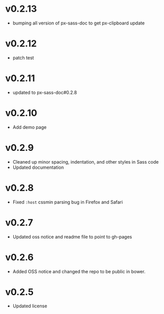 
v0.2.13
==================
* bumping all version of px-sass-doc to get px-clipboard update


v0.2.12
==================
* patch test

v0.2.11
=============================
* updated to px-sass-doc#0.2.8

v0.2.10
=============================
* Add demo page

v0.2.9
=============================
* Cleaned up minor spacing, indentation, and other styles in Sass code
* Updated documentation

v0.2.8
=============================
* Fixed `:host` cssmin parsing bug in Firefox and Safari

v0.2.7
=============================
* Updated oss notice and readme file to point to gh-pages

v0.2.6
=============================
* Added OSS notice and changed the repo to be public in bower.

v0.2.5
=============================
* Updated license

